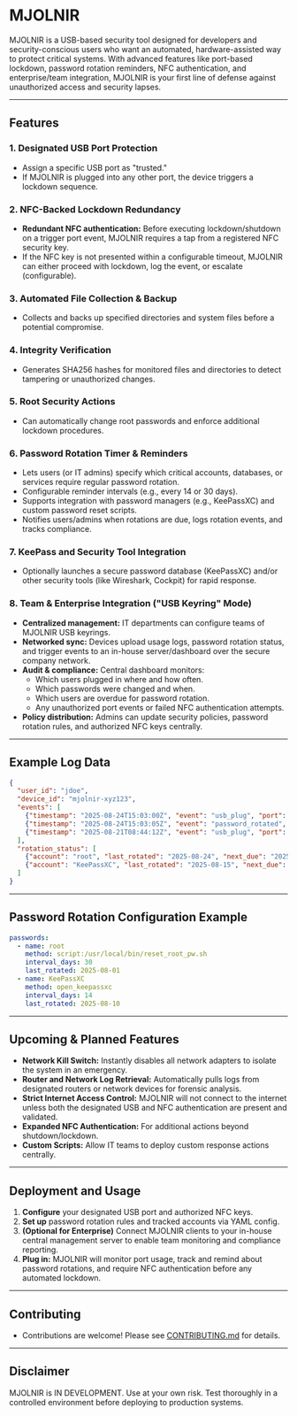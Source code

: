 # MJOLNIR

MJOLNIR is a USB-based security tool designed for developers and security-conscious users who want an automated, hardware-assisted way to protect critical systems. With advanced features like port-based lockdown, password rotation reminders, NFC authentication, and enterprise/team integration, MJOLNIR is your first line of defense against unauthorized access and security lapses.

---

## Features

### 1. Designated USB Port Protection
- Assign a specific USB port as "trusted."
- If MJOLNIR is plugged into any other port, the device triggers a lockdown sequence.

### 2. NFC-Backed Lockdown Redundancy
- **Redundant NFC authentication:** Before executing lockdown/shutdown on a trigger port event, MJOLNIR requires a tap from a registered NFC security key.
- If the NFC key is not presented within a configurable timeout, MJOLNIR can either proceed with lockdown, log the event, or escalate (configurable).

### 3. Automated File Collection & Backup
- Collects and backs up specified directories and system files before a potential compromise.

### 4. Integrity Verification
- Generates SHA256 hashes for monitored files and directories to detect tampering or unauthorized changes.

### 5. Root Security Actions
- Can automatically change root passwords and enforce additional lockdown procedures.

### 6. Password Rotation Timer & Reminders
- Lets users (or IT admins) specify which critical accounts, databases, or services require regular password rotation.
- Configurable reminder intervals (e.g., every 14 or 30 days).
- Supports integration with password managers (e.g., KeePassXC) and custom password reset scripts.
- Notifies users/admins when rotations are due, logs rotation events, and tracks compliance.

### 7. KeePass and Security Tool Integration
- Optionally launches a secure password database (KeePassXC) and/or other security tools (like Wireshark, Cockpit) for rapid response.

### 8. Team & Enterprise Integration ("USB Keyring" Mode)
- **Centralized management:** IT departments can configure teams of MJOLNIR USB keyrings.
- **Networked sync:** Devices upload usage logs, password rotation status, and trigger events to an in-house server/dashboard over the secure company network.
- **Audit & compliance:** Central dashboard monitors:
  - Which users plugged in where and how often.
  - Which passwords were changed and when.
  - Which users are overdue for password rotation.
  - Any unauthorized port events or failed NFC authentication attempts.
- **Policy distribution:** Admins can update security policies, password rotation rules, and authorized NFC keys centrally.

---

## Example Log Data

```json
{
  "user_id": "jdoe",
  "device_id": "mjolnir-xyz123",
  "events": [
    {"timestamp": "2025-08-24T15:03:00Z", "event": "usb_plug", "port": "USB3-left"},
    {"timestamp": "2025-08-24T15:03:05Z", "event": "password_rotated", "account": "root"},
    {"timestamp": "2025-08-21T08:44:12Z", "event": "usb_plug", "port": "USB2-right"}
  ],
  "rotation_status": [
    {"account": "root", "last_rotated": "2025-08-24", "next_due": "2025-09-24"},
    {"account": "KeePassXC", "last_rotated": "2025-08-15", "next_due": "2025-08-29"}
  ]
}
```

---

## Password Rotation Configuration Example

```yaml
passwords:
  - name: root
    method: script:/usr/local/bin/reset_root_pw.sh
    interval_days: 30
    last_rotated: 2025-08-01
  - name: KeePassXC
    method: open_keepassxc
    interval_days: 14
    last_rotated: 2025-08-10
```

---

## Upcoming & Planned Features

- **Network Kill Switch:** Instantly disables all network adapters to isolate the system in an emergency.
- **Router and Network Log Retrieval:** Automatically pulls logs from designated routers or network devices for forensic analysis.
- **Strict Internet Access Control:** MJOLNIR will not connect to the internet unless both the designated USB and NFC authentication are present and validated.
- **Expanded NFC Authentication:** For additional actions beyond shutdown/lockdown.
- **Custom Scripts:** Allow IT teams to deploy custom response actions centrally.

---

## Deployment and Usage

1. **Configure** your designated USB port and authorized NFC keys.
2. **Set up** password rotation rules and tracked accounts via YAML config.
3. **(Optional for Enterprise)** Connect MJOLNIR clients to your in-house central management server to enable team monitoring and compliance reporting.
4. **Plug in:** MJOLNIR will monitor port usage, track and remind about password rotations, and require NFC authentication before any automated lockdown.

---

## Contributing

- Contributions are welcome! Please see [CONTRIBUTING.md](CONTRIBUTING.md) for details.

---

## Disclaimer

MJOLNIR is IN DEVELOPMENT. Use at your own risk. Test thoroughly in a controlled environment before deploying to production systems.
